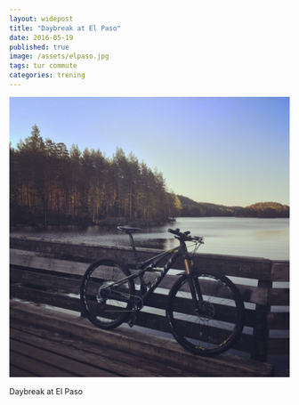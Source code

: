 ```yaml
---
layout: widepost
title: "Daybreak at El Paso"
date: 2016-05-19
published: true
image: /assets/elpaso.jpg
tags: tur commute
categories: trening
---
```


<img src="/assets/elpaso.jpg" />

Daybreak at El Paso
